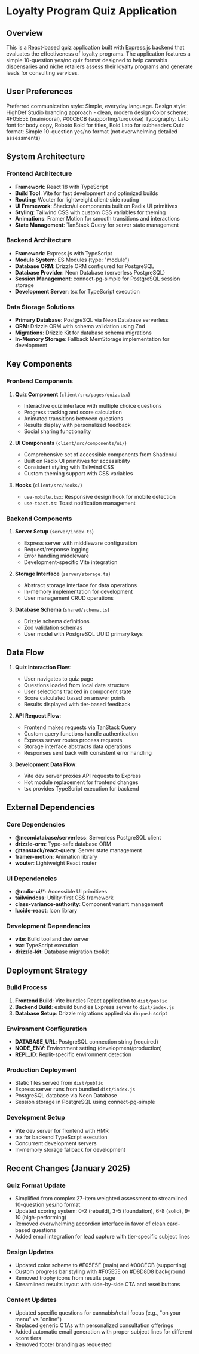 # Loyalty Program Quiz Application

## Overview

This is a React-based quiz application built with Express.js backend that evaluates the effectiveness of loyalty programs. The application features a simple 10-question yes/no quiz format designed to help cannabis dispensaries and niche retailers assess their loyalty programs and generate leads for consulting services.

## User Preferences

Preferred communication style: Simple, everyday language.
Design style: HighDef Studio branding approach - clean, modern design
Color scheme: #F05E5E (main/coral), #00CECB (supporting/turquoise)
Typography: Lato font for body copy, Roboto Bold for titles, Bold Lato for subheaders
Quiz format: Simple 10-question yes/no format (not overwhelming detailed assessments)

## System Architecture

### Frontend Architecture
- **Framework**: React 18 with TypeScript
- **Build Tool**: Vite for fast development and optimized builds
- **Routing**: Wouter for lightweight client-side routing
- **UI Framework**: Shadcn/ui components built on Radix UI primitives
- **Styling**: Tailwind CSS with custom CSS variables for theming
- **Animations**: Framer Motion for smooth transitions and interactions
- **State Management**: TanStack Query for server state management

### Backend Architecture
- **Framework**: Express.js with TypeScript
- **Module System**: ES Modules (type: "module")
- **Database ORM**: Drizzle ORM configured for PostgreSQL
- **Database Provider**: Neon Database (serverless PostgreSQL)
- **Session Management**: connect-pg-simple for PostgreSQL session storage
- **Development Server**: tsx for TypeScript execution

### Data Storage Solutions
- **Primary Database**: PostgreSQL via Neon Database serverless
- **ORM**: Drizzle ORM with schema validation using Zod
- **Migrations**: Drizzle Kit for database schema migrations
- **In-Memory Storage**: Fallback MemStorage implementation for development

## Key Components

### Frontend Components
1. **Quiz Component** (`client/src/pages/quiz.tsx`)
   - Interactive quiz interface with multiple choice questions
   - Progress tracking and score calculation
   - Animated transitions between questions
   - Results display with personalized feedback
   - Social sharing functionality

2. **UI Components** (`client/src/components/ui/`)
   - Comprehensive set of accessible components from Shadcn/ui
   - Built on Radix UI primitives for accessibility
   - Consistent styling with Tailwind CSS
   - Custom theming support with CSS variables

3. **Hooks** (`client/src/hooks/`)
   - `use-mobile.tsx`: Responsive design hook for mobile detection
   - `use-toast.ts`: Toast notification management

### Backend Components
1. **Server Setup** (`server/index.ts`)
   - Express server with middleware configuration
   - Request/response logging
   - Error handling middleware
   - Development-specific Vite integration

2. **Storage Interface** (`server/storage.ts`)
   - Abstract storage interface for data operations
   - In-memory implementation for development
   - User management CRUD operations

3. **Database Schema** (`shared/schema.ts`)
   - Drizzle schema definitions
   - Zod validation schemas
   - User model with PostgreSQL UUID primary keys

## Data Flow

1. **Quiz Interaction Flow**:
   - User navigates to quiz page
   - Questions loaded from local data structure
   - User selections tracked in component state
   - Score calculated based on answer points
   - Results displayed with tier-based feedback

2. **API Request Flow**:
   - Frontend makes requests via TanStack Query
   - Custom query functions handle authentication
   - Express server routes process requests
   - Storage interface abstracts data operations
   - Responses sent back with consistent error handling

3. **Development Data Flow**:
   - Vite dev server proxies API requests to Express
   - Hot module replacement for frontend changes
   - tsx provides TypeScript execution for backend

## External Dependencies

### Core Dependencies
- **@neondatabase/serverless**: Serverless PostgreSQL client
- **drizzle-orm**: Type-safe database ORM
- **@tanstack/react-query**: Server state management
- **framer-motion**: Animation library
- **wouter**: Lightweight React router

### UI Dependencies
- **@radix-ui/***: Accessible UI primitives
- **tailwindcss**: Utility-first CSS framework
- **class-variance-authority**: Component variant management
- **lucide-react**: Icon library

### Development Dependencies
- **vite**: Build tool and dev server
- **tsx**: TypeScript execution
- **drizzle-kit**: Database migration toolkit

## Deployment Strategy

### Build Process
1. **Frontend Build**: Vite bundles React application to `dist/public`
2. **Backend Build**: esbuild bundles Express server to `dist/index.js`
3. **Database Setup**: Drizzle migrations applied via `db:push` script

### Environment Configuration
- **DATABASE_URL**: PostgreSQL connection string (required)
- **NODE_ENV**: Environment setting (development/production)
- **REPL_ID**: Replit-specific environment detection

### Production Deployment
- Static files served from `dist/public`
- Express server runs from bundled `dist/index.js`
- PostgreSQL database via Neon Database
- Session storage in PostgreSQL using connect-pg-simple

### Development Setup
- Vite dev server for frontend with HMR
- tsx for backend TypeScript execution
- Concurrent development servers
- In-memory storage fallback for development

## Recent Changes (January 2025)

### Quiz Format Update
- Simplified from complex 27-item weighted assessment to streamlined 10-question yes/no format
- Updated scoring system: 0-2 (rebuild), 3-5 (foundation), 6-8 (solid), 9-10 (high-performing)
- Removed overwhelming accordion interface in favor of clean card-based questions
- Added email integration for lead capture with tier-specific subject lines

### Design Updates
- Updated color scheme to #F05E5E (main) and #00CECB (supporting)
- Custom progress bar styling with #F05E5E on #D8D8D8 background
- Removed trophy icons from results page
- Streamlined results layout with side-by-side CTA and reset buttons

### Content Updates
- Updated specific questions for cannabis/retail focus (e.g., "on your menu" vs "online")
- Replaced generic CTAs with personalized consultation offerings
- Added automatic email generation with proper subject lines for different score tiers
- Removed footer branding as requested